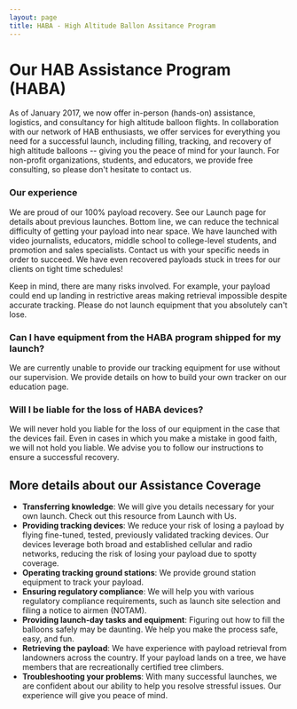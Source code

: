 ```yaml
---
layout: page
title: HABA - High Altitude Ballon Assitance Program
---
```


# Our HAB Assistance Program (HABA)

As of January 2017, we now offer in-person (hands-on) assistance, logistics, and consultancy for high altitude balloon flights. In collaboration with our network of HAB enthusiasts, we offer services for everything you need for a successful launch, including filling, tracking, and recovery of high altitude balloons -- giving you the peace of mind for your launch. For non-profit organizations, students, and educators, we provide free consulting, so please don't hesitate to contact us.

### Our experience

We are proud of our 100% payload recovery. See our Launch page for details about previous launches. Bottom line, we can reduce the technical difficulty of getting your payload into near space. We have launched with video journalists, educators, middle school to college-level students, and promotion and sales specialists. Contact us with your specific needs in order to succeed. We have even recovered payloads stuck in trees for our clients on tight time schedules!

Keep in mind, there are many risks involved. For example, your payload could end up landing in restrictive areas making retrieval impossible despite accurate tracking. Please do not launch equipment that you absolutely can't lose.

### Can I have equipment from the HABA program shipped for my launch?

We are currently unable to provide our tracking equipment for use without our supervision. We provide details on how to build your own tracker on our education page.

### Will I be liable for the loss of HABA devices?

We will never hold you liable for the loss of our equipment in the case that the devices fail. Even in cases in which you make a mistake in good faith, we will not hold you liable. We advise you to follow our instructions to ensure a successful recovery.

## More details about our Assistance Coverage

- **Transferring knowledge**: We will give you details necessary for your own launch. Check out this resource from Launch with Us.
- **Providing tracking devices**: We reduce your risk of losing a payload by flying fine-tuned, tested, previously validated tracking devices. Our devices leverage both broad and established cellular and radio networks, reducing the risk of losing your payload due to spotty coverage.
- **Operating tracking ground stations**: We provide ground station equipment to track your payload. 
- **Ensuring regulatory compliance**: We will help you with various regulatory compliance requirements, such as launch site selection and filing a notice to airmen (NOTAM).
- **Providing launch-day tasks and equipment**: Figuring out how to fill the balloons safely may be daunting. We help you make the process safe, easy, and fun.
- **Retrieving the payload**: We have experience with payload retrieval from landowners across the country. If your payload lands on a tree, we have members that are recreationally certified tree climbers. 
- **Troubleshooting your problems**: With many successful launches, we are confident about our ability to help you resolve stressful issues. Our experience will give you peace of mind.
